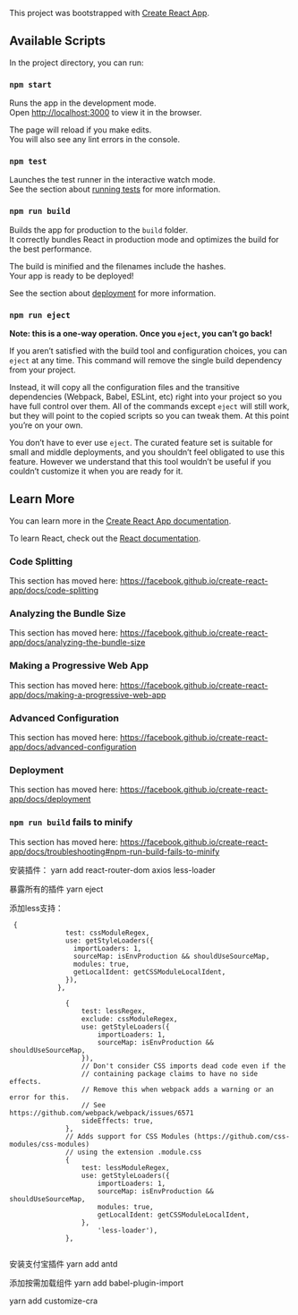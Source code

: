 This project was bootstrapped with [Create React App](https://github.com/facebook/create-react-app).

## Available Scripts

In the project directory, you can run:

### `npm start`

Runs the app in the development mode.<br>
Open [http://localhost:3000](http://localhost:3000) to view it in the browser.

The page will reload if you make edits.<br>
You will also see any lint errors in the console.

### `npm test`

Launches the test runner in the interactive watch mode.<br>
See the section about [running tests](https://facebook.github.io/create-react-app/docs/running-tests) for more information.

### `npm run build`

Builds the app for production to the `build` folder.<br>
It correctly bundles React in production mode and optimizes the build for the best performance.

The build is minified and the filenames include the hashes.<br>
Your app is ready to be deployed!

See the section about [deployment](https://facebook.github.io/create-react-app/docs/deployment) for more information.

### `npm run eject`

**Note: this is a one-way operation. Once you `eject`, you can’t go back!**

If you aren’t satisfied with the build tool and configuration choices, you can `eject` at any time. This command will remove the single build dependency from your project.

Instead, it will copy all the configuration files and the transitive dependencies (Webpack, Babel, ESLint, etc) right into your project so you have full control over them. All of the commands except `eject` will still work, but they will point to the copied scripts so you can tweak them. At this point you’re on your own.

You don’t have to ever use `eject`. The curated feature set is suitable for small and middle deployments, and you shouldn’t feel obligated to use this feature. However we understand that this tool wouldn’t be useful if you couldn’t customize it when you are ready for it.

## Learn More

You can learn more in the [Create React App documentation](https://facebook.github.io/create-react-app/docs/getting-started).

To learn React, check out the [React documentation](https://reactjs.org/).

### Code Splitting

This section has moved here: https://facebook.github.io/create-react-app/docs/code-splitting

### Analyzing the Bundle Size

This section has moved here: https://facebook.github.io/create-react-app/docs/analyzing-the-bundle-size

### Making a Progressive Web App

This section has moved here: https://facebook.github.io/create-react-app/docs/making-a-progressive-web-app

### Advanced Configuration

This section has moved here: https://facebook.github.io/create-react-app/docs/advanced-configuration

### Deployment

This section has moved here: https://facebook.github.io/create-react-app/docs/deployment

### `npm run build` fails to minify

This section has moved here: https://facebook.github.io/create-react-app/docs/troubleshooting#npm-run-build-fails-to-minify



安装插件：
 yarn add react-router-dom axios less-loader
 
暴露所有的插件
yarn eject

添加less支持：
```
 {
              test: cssModuleRegex,
              use: getStyleLoaders({
                importLoaders: 1,
                sourceMap: isEnvProduction && shouldUseSourceMap,
                modules: true,
                getLocalIdent: getCSSModuleLocalIdent,
              }),
            },

              {
                  test: lessRegex,
                  exclude: cssModuleRegex,
                  use: getStyleLoaders({
                      importLoaders: 1,
                      sourceMap: isEnvProduction && shouldUseSourceMap,
                  }),
                  // Don't consider CSS imports dead code even if the
                  // containing package claims to have no side effects.
                  // Remove this when webpack adds a warning or an error for this.
                  // See https://github.com/webpack/webpack/issues/6571
                  sideEffects: true,
              },
              // Adds support for CSS Modules (https://github.com/css-modules/css-modules)
              // using the extension .module.css
              {
                  test: lessModuleRegex,
                  use: getStyleLoaders({
                      importLoaders: 1,
                      sourceMap: isEnvProduction && shouldUseSourceMap,
                      modules: true,
                      getLocalIdent: getCSSModuleLocalIdent,
                  },
                      'less-loader'),
              },
 
 ```
 
安装支付宝插件
yarn add antd

添加按需加载组件
yarn add babel-plugin-import

yarn add customize-cra




 
 
 
 
 
 
 
 
 
 
 
 
 
 
 
 
 
 
 